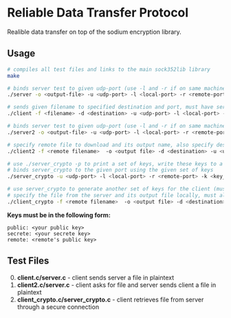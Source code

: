 Reliable Data Transfer Protocol
==============================

Realible data transfer on top of the sodium encryption library. 

Usage
-----
```bash
# compiles all test files and links to the main sock352lib library 
make

# binds server test to given udp-port (use -l and -r if on same machine) and outputs to file to given name once transferred
./server -o <output-file> -u <udp-port> -l <local-port> -r <remote-port>

# sends given filename to specified destination and port, must have server listening on the other side
./client -f <filename> -d <destination> -u <udp-port> -l <local-port> -r <remote-port>

# binds server test to given udp-port (use -l and -r if on same machine)
./server2 -o <output-file> -u <udp-port> -l <local-port> -r <remote-port>

# specify remote file to download and its output name, also specify destination and port
./client2 -f <remote filename>  -o <output file> -d <destination> -u <udp-port> -l <local-port> -r <remote-port>

# use ./server_crypto -p to print a set of keys, write these keys to a file with the format given below
# binds server_crypto to the given port using the given set of keys
./server_crypto -u <udp-port> -l <local-port> -r <remote-port> -k <key_file> -p <print_keypair>

# use server_crypto to generate another set of keys for the client (must be different than server's) 
# specify the file from the server and its output file locally, must also specify the destination, port and the key file that is exchanged with the server
./client_crypto -f <remote filename>  -o <output file> -d <destination> -u <udp-port> -l <local-port> -r <remote-port> -k <key-file>
```
**Keys must be in the following form:**
```
public: <your public key>
secrete: <your secrete key>
remote: <remote's public key>
```

Test Files
----------
0. **client.c/server.c** - client sends server a file in plaintext
0. **client2.c/server.c** - client asks for file and server sends client a file in plaintext
0. **client_crypto.c/server_crypto.c** - client retrieves file from server through a secure connection

